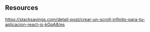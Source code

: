 ## Resources

https://stacksavings.com/detail-post/crear-un-scroll-infinito-para-tu-aplicacion-react-js-kGpA8/es
